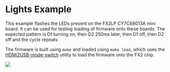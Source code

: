 # Lights Example
This example flashes the LEDs present on the FX2LP CY7C68013A mini board. It
can be used for testing loading of firmware onto these boards. The expected
pattern is D1 turning on, then D2 250ms later, then D1 off, then D2 off and the
cycle repeats

The firmware is built using `make` and loaded using `make load`, which uses the
[HDMI2USB-mode-switch](https://github.com/timvideos/HDMI2USB-mode-switch)
utility to load the firmware onto the FX2 chip.

![](../../docs/lights_example.gif)
